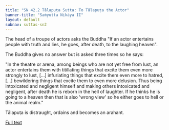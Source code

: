```yaml
---
title: "SN 42.2 Tālapuṭa Sutta: To Tālapuṭa the Actor"
banner-title: "Saṁyutta Nikāya II" 
layout: default 
subnav: suttas-sn2
---
```


The head of a troupe of actors asks the Buddha "If an actor entertains people with truth and lies, he goes, after death, to the laughing heaven".  


The Buddha gives no answer but is asked three times so he says:  

"In the theatre or arena, among beings who are not yet free from lust, an actor entertains them with titillating things that excite them even more strongly to lust, [...] infuriating things that excite them even more to hatred, [...] bewildering things that excite them to even more delusion. Thus being intoxicated and negligent himself and making others intoxicated and negligent, after death he is reborn in the hell of laughter. If he thinks he is going to a heaven then that is also 'wrong view' so he either goes to hell or the animal realm."  


Tālapuṭa is distraught, ordains and becomes an arahant.


[Full text](https://www.dhammatalks.org/suttas/SN/SN42_2.html)

